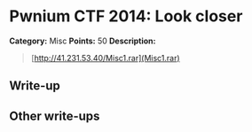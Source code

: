 # Pwnium CTF 2014: Look closer

**Category:** Misc
**Points:** 50
**Description:**
> [http://41.231.53.40/Misc1.rar](Misc1.rar)

## Write-up


## Other write-ups


